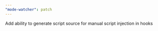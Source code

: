 ```yaml
---
"mode-watcher": patch
---
```


Add ability to generate script source for manual script injection in hooks